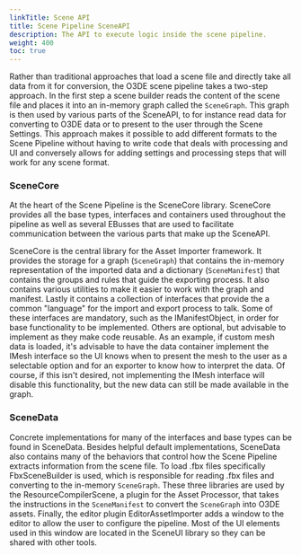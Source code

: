 ```yaml
---
linkTitle: Scene API
title: Scene Pipeline SceneAPI
description: The API to execute logic inside the scene pipeline.
weight: 400
toc: true
---
```


Rather than traditional approaches that load a scene file and directly take all data from it for conversion, the O3DE scene pipeline takes a two-step approach. In the first step a scene builder reads the content of the scene file and places it into an in-memory graph called the ```SceneGraph```. This graph is then used by various parts of the SceneAPI, to for instance read data for converting to O3DE data or to present to the user through the Scene Settings. This approach makes it possible to add different formats to the Scene Pipeline without having to write code that deals with processing and UI and conversely allows for adding settings and processing steps that will work for any scene format.

### SceneCore

At the heart of the Scene Pipeline is the SceneCore library. SceneCore provides all the base types, interfaces and containers used throughout the pipeline as well as several EBusses that are used to facilitate communication between the various parts that make up the SceneAPI. 

SceneCore is the central library for the Asset Importer framework. It provides the storage for a graph (```SceneGraph```) that contains the in-memory representation of the imported data and a dictionary (```SceneManifest```) that contains the groups and rules that guide the exporting process. It also contains various utilities to make it easier to work with the graph and manifest. Lastly it contains a collection of interfaces that provide the a common "language" for the import and export process to talk. Some of these interfaces are mandatory, such as the IManifestObject, in order for base functionality to be implemented. Others are optional, but advisable to implement as they make code reusable. As an example, if custom mesh data is loaded, it's advisable to have the data container implement the IMesh interface so the UI knows when to present the mesh to the user as a selectable option and for an exporter to know how to interpret the data. Of course, if this isn't desired, not implementing the IMesh interface will disable this functionality, but the new data can still be made available in the graph.

### SceneData

Concrete implementations for many of the interfaces and base types can be found in SceneData. Besides helpful default implementations, SceneData also contains many of the behaviors that control how the Scene Pipeline extracts information from the scene file. To load .fbx files specifically FbxSceneBuilder is used, which is responsible for reading .fbx files and converting to the in-memory ```SceneGraph```. These three libraries are used by the ResourceCompilerScene, a plugin for the Asset Processor, that takes the instructions in the ```SceneManifest``` to convert the ```SceneGraph``` into O3DE assets. Finally, the editor plugin EditorAssetImporter adds a window to the editor to allow the user to configure the pipeline. Most of the UI elements used in this window are located in the SceneUI library so they can be shared with other tools.
